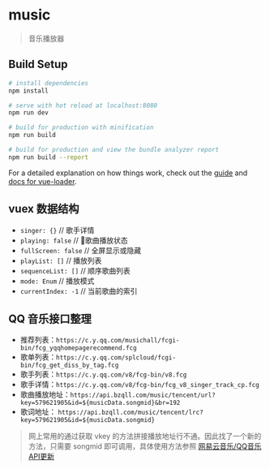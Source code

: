 # music

> 音乐播放器

## Build Setup

``` bash
# install dependencies
npm install

# serve with hot reload at localhost:8080
npm run dev

# build for production with minification
npm run build

# build for production and view the bundle analyzer report
npm run build --report
```

For a detailed explanation on how things work, check out the [guide](http://vuejs-templates.github.io/webpack/) and [docs for vue-loader](http://vuejs.github.io/vue-loader).

## vuex 数据结构
- `singer: {}` // 歌手详情
- `playing: false` // 歌曲播放状态
- `fullScreen: false` // 全屏显示或隐藏
- `playList: []` // 播放列表
- `sequenceList: []` // 顺序歌曲列表
- `mode: Enum` // 播放模式
- `currentIndex: -1` // 当前歌曲的索引

## QQ 音乐接口整理
- 推荐列表：`https://c.y.qq.com/musichall/fcgi-bin/fcg_yqqhomepagerecommend.fcg`
- 歌单列表：`https://c.y.qq.com/splcloud/fcgi-bin/fcg_get_diss_by_tag.fcg`
- 歌手列表：`https://c.y.qq.com/v8/fcg-bin/v8.fcg`
- 歌手详情：`https://c.y.qq.com/v8/fcg-bin/fcg_v8_singer_track_cp.fcg`
- 歌曲播放地址：`https://api.bzqll.com/music/tencent/url?key=579621905&id=${musicData.songmid}&br=192`
- 歌词地址： `https://api.bzqll.com/music/tencent/lrc?key=579621905&id=${musicData.songmid}`

> 网上常用的通过获取 vkey 的方法拼接播放地址行不通。因此找了一个新的方法，只需要 songmid 即可调用，具体使用方法参照 [网易云音乐/QQ音乐API更新](https://www.bzqll.com/2018/10/39.html)
